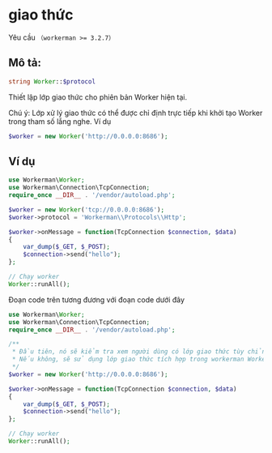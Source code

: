 # giao thức
Yêu cầu ```（workerman >= 3.2.7）```

## Mô tả:
```php
string Worker::$protocol
```

Thiết lập lớp giao thức cho phiên bản Worker hiện tại.

Chú ý: Lớp xử lý giao thức có thể được chỉ định trực tiếp khi khởi tạo Worker trong tham số lắng nghe. Ví dụ
```php
$worker = new Worker('http://0.0.0.0:8686');
```



## Ví dụ

```php
use Workerman\Worker;
use Workerman\Connection\TcpConnection;
require_once __DIR__ . '/vendor/autoload.php';

$worker = new Worker('tcp://0.0.0.0:8686');
$worker->protocol = 'Workerman\\Protocols\\Http';

$worker->onMessage = function(TcpConnection $connection, $data)
{
    var_dump($_GET, $_POST);
    $connection->send("hello");
};

// Chạy worker
Worker::runAll();
```

Đoạn code trên tương đương với đoạn code dưới đây

```php
use Workerman\Worker;
use Workerman\Connection\TcpConnection;
require_once __DIR__ . '/vendor/autoload.php';

/**
 * Đầu tiên, nó sẽ kiểm tra xem người dùng có lớp giao thức tùy chỉnh \Protocols\Http hay không,
 * Nếu không, sẽ sử dụng lớp giao thức tích hợp trong workerman Workerman\Protocols\Http
 */
$worker = new Worker('http://0.0.0.0:8686');

$worker->onMessage = function(TcpConnection $connection, $data)
{
    var_dump($_GET, $_POST);
    $connection->send("hello");
};

// Chạy worker
Worker::runAll();
```
